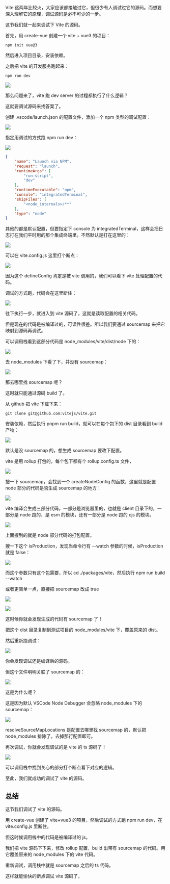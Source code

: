 Vite 这两年比较火，大家应该都接触过它，但很少有人调试过它的源码。而想要深入理解它的原理，调试源码是必不可少的一步。

这节我们就一起来调试下 Vite 的源码。

首先，用 create-vue 创建一个 vite + vue3 的项目：

```
npm init vue@3
```

然后进入项目目录，安装依赖。

之后把 vite 的开发服务跑起来：
```
npm run dev
```

![](https://p3-juejin.byteimg.com/tos-cn-i-k3u1fbpfcp/4a265e770d344b8b8d16f3590a6fcdbc~tplv-k3u1fbpfcp-watermark.image?)

那么问题来了，vite 跑 dev server 的过程都执行了什么逻辑？

这就要调试源码来找答案了。

创建 .vscode/launch.json 的配置文件，添加一个 npm 类型的调试配置：

![](https://p9-juejin.byteimg.com/tos-cn-i-k3u1fbpfcp/c0dff326fa234433a1e3a039f2faa46f~tplv-k3u1fbpfcp-watermark.image?)

指定用调试的方式跑 npm run dev：

![](https://p3-juejin.byteimg.com/tos-cn-i-k3u1fbpfcp/06377d6320c449219a12a61b1db7e9e6~tplv-k3u1fbpfcp-watermark.image?)

```json
{
    "name": "Launch via NPM",
    "request": "launch",
    "runtimeArgs": [
        "run-script",
        "dev"
    ],
    "runtimeExecutable": "npm",
    "console": "integratedTerminal",
    "skipFiles": [
        "<node_internals>/**"
    ],
    "type": "node"
}
```

其他的都是默认配置，但要指定下 console 为 integratedTerminal，这样会把日志打在我们平时用的那个集成终端里。不然默认是打在这里的：

![](https://p6-juejin.byteimg.com/tos-cn-i-k3u1fbpfcp/2aee51e39c1c44d89e59bc4e439469a9~tplv-k3u1fbpfcp-watermark.image?)

可以在 vite.config.js 这里打个断点：

![](https://p9-juejin.byteimg.com/tos-cn-i-k3u1fbpfcp/351629141c734bd8baee9ab026afeb9d~tplv-k3u1fbpfcp-watermark.image?)

因为这个 defineConfig 肯定是被 vite 调用的，我们可以看下 vite 处理配置的代码。

调试的方式跑，代码会在这里断住：

![](https://p9-juejin.byteimg.com/tos-cn-i-k3u1fbpfcp/0fa7d5f6239d4d90953d1e949866ffcf~tplv-k3u1fbpfcp-watermark.image?)

往下执行一步，就进入到 vite 源码了，这就是读取配置的相关代码。

但是现在的代码是被编译过的，可读性很差。所以我们要通过 sourcemap 来把它映射到源码再调试。

可以调用栈看到这部分代码是 node_modules/vite/dist/node 下的：

![](https://p9-juejin.byteimg.com/tos-cn-i-k3u1fbpfcp/55f5554c080943c981141b7f40d10fa5~tplv-k3u1fbpfcp-watermark.image?)

去 node_modules 下看了下，并没有 sourcemap：

![](https://p6-juejin.byteimg.com/tos-cn-i-k3u1fbpfcp/b2c824d0bd5c4cdd91527387a60ef563~tplv-k3u1fbpfcp-watermark.image?)

那去哪里找 sourcemap 呢？

这时就只能通过源码 build 了。

从 github 把 vite 下载下来：
```
git clone git@github.com:vitejs/vite.git
```
安装依赖，然后执行 pnpm run build，就可以在每个包下的 dist 目录看到 build 产物：

![](https://p3-juejin.byteimg.com/tos-cn-i-k3u1fbpfcp/314319a214994272a440a1da2b64ff41~tplv-k3u1fbpfcp-watermark.image?)

默认是没 sourcemap 的，想生成 sourcemap 要改下配置。

vite 是用 rollup 打包的，每个包下都有个 rollup.config.ts 文件，

![](https://p3-juejin.byteimg.com/tos-cn-i-k3u1fbpfcp/ce21d81322c14717baf756948607505a~tplv-k3u1fbpfcp-watermark.image?)

搜一下 sourcemap，会找到一个 createNodeConfig 的函数，这里就是配置 node 部分的代码是否生成 sourcemap 的地方：

![](https://p1-juejin.byteimg.com/tos-cn-i-k3u1fbpfcp/83656618c2b342b1bcfb1077bcfde1d2~tplv-k3u1fbpfcp-watermark.image?)

vite 编译会生成三部分代码，一部分是浏览器里的，也就是 client 目录下的，一部分是 node 跑的，是 esm 的模块，还有一部分是 node 跑的 cjs 的模块。

![](https://p3-juejin.byteimg.com/tos-cn-i-k3u1fbpfcp/10051d252c6c4a128061ece9f508bf0c~tplv-k3u1fbpfcp-watermark.image?)

上面搜到的就是 node 部分代码的打包配置。

搜一下这个 isProduction，发现当命令行有 --watch 参数的时候，isProduction 就是 false：

![](https://p6-juejin.byteimg.com/tos-cn-i-k3u1fbpfcp/3353e8eab42a45948d515f04b7a20a49~tplv-k3u1fbpfcp-watermark.image?)

而这个参数只有这个包需要，所以 cd ./packages/vite，然后执行 npm run build --watch

或者更简单一点，直接把 sourcemap 改成 true

![](https://p3-juejin.byteimg.com/tos-cn-i-k3u1fbpfcp/2a1690e761fc4b5d824cb39eb490875a~tplv-k3u1fbpfcp-jj-mark:0:0:0:0:q75.image#?w=834&h=504&s=100334&e=png&b=202020)

![](https://p3-juejin.byteimg.com/tos-cn-i-k3u1fbpfcp/18ef043debf24f12ace0d1b82660526e~tplv-k3u1fbpfcp-watermark.image?)

这时候你就会发现生成的代码有 sourcemap 了！

把这个 dist 目录复制到测试项目的 node_modules/vite 下，覆盖原来的 dist。

然后重新跑调试：

![](https://p1-juejin.byteimg.com/tos-cn-i-k3u1fbpfcp/98b10934cd6a4acaa7ccf89fe7fa510a~tplv-k3u1fbpfcp-watermark.image?)

你会发现调试还是编译后的源码。

但这个文件明明关联了 sourcemap 的：

![](https://p6-juejin.byteimg.com/tos-cn-i-k3u1fbpfcp/3a0a7c42f9d0478d8a5229b8a63cb474~tplv-k3u1fbpfcp-watermark.image?)

这是为什么呢？

这是因为默认 VSCode Node Debugger 会忽略 node_modules 下的 sourcemap：

![](https://p9-juejin.byteimg.com/tos-cn-i-k3u1fbpfcp/7f0d91418043434e9954a2f8fa6940c5~tplv-k3u1fbpfcp-watermark.image?)

resolveSourceMapLocations 是配置去哪里找 sourcemap 的，默认把 node_modules 排除了。去掉那行配置即可。

再次调试，你就会发现调试的是 vite 的 ts 源码了！

![](https://p3-juejin.byteimg.com/tos-cn-i-k3u1fbpfcp/58960bd410024c90b3484541c6e176fb~tplv-k3u1fbpfcp-watermark.image?)

可以调用栈中找到关心的部分打个断点看下对应的逻辑。

至此，我们就成功的调试了 vite 的源码。

## 总结

这节我们调试了 vite 的源码。

用 create-vue 创建了 vite+vue3 的项目，然后调试的方式跑 npm run dev，在 vite.config.js 里断住。

但这时候调用栈中的代码是被编译过的 js。

我们把 vite 源码下下来，修改 rollup 配置，build 出带有 sourcemap 的代码。用它覆盖原来的 node_modules 下的 vite 代码。

重新调试，调用栈中就是 sourcemap 之后的 ts 代码。

这样就能愉快的断点调试 vite 源码了。
